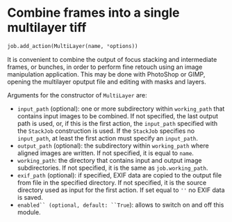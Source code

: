 # Combine frames into a single multilayer tiff

```python
job.add_action(MultiLayer(name, *options))
```
It is convenient to combine the output of focus stacking and intermediate frames, or bunches, in order to perform fine retouch using an image manipulation application. This may be done with PhotoShop or GIMP, opening the multilayer oputput file and editing with masks and layers.

Arguments for the constructor of ```MultiLayer``` are:
* ```input_path``` (optional): one or more subdirectory within ```working_path``` that contains input images to be combined. If not specified, the last output path is used, or, if this is the first action, the ```input_path``` specified with the ```StackJob``` construction is used. If the ```StackJob``` specifies no ```input_path```, at least the first action must specify an  ```input_path```.
* ```output_path``` (optional): the subdirectory within ```working_path``` where aligned images are written. If not specified,  it is equal to  ```name```.
* ```working_path```: the directory that contains input and output image subdirectories. If not specified, it is the same as ```job.working_path```.
* ```exif_path``` (optional): if specified, EXIF data are copied to the output file from file in the specified directory. If not specified, it is the source directory used as input for the first action. If set equal to ```''``` no EXIF data is saved.
* ```enabled`` (optional, default: ``True```): allows to switch on and off this module.
